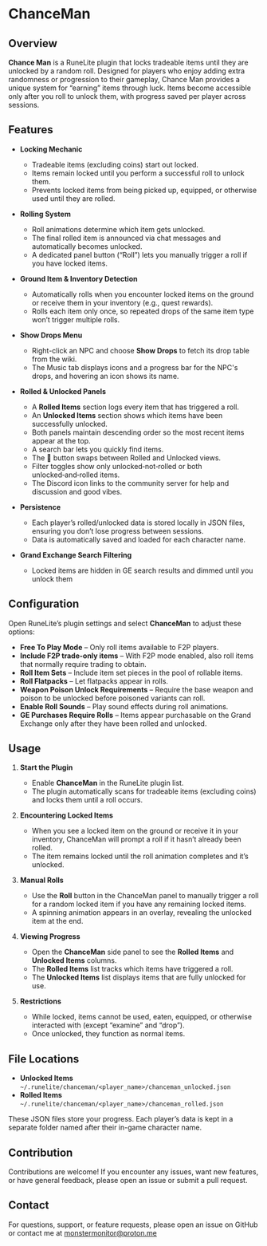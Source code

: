 # ChanceMan

## Overview

**Chance Man** is a RuneLite plugin that locks tradeable items until they are unlocked by a random roll. Designed for players who enjoy adding extra randomness or progression to their gameplay, Chance Man provides a unique system for “earning” items through luck. Items become accessible only after you roll to unlock them, with progress saved per player across sessions.

## Features

- **Locking Mechanic**
    - Tradeable items (excluding coins) start out locked.
    - Items remain locked until you perform a successful roll to unlock them.
    - Prevents locked items from being picked up, equipped, or otherwise used until they are rolled.

- **Rolling System**
    - Roll animations determine which item gets unlocked.
    - The final rolled item is announced via chat messages and automatically becomes unlocked.
    - A dedicated panel button (“Roll”) lets you manually trigger a roll if you have locked items.

- **Ground Item & Inventory Detection**
    - Automatically rolls when you encounter locked items on the ground or receive them in your inventory (e.g., quest rewards).
    - Rolls each item only once, so repeated drops of the same item type won’t trigger multiple rolls.

- **Show Drops Menu**
    - Right-click an NPC and choose **Show Drops** to fetch its drop table from the wiki.
    - The Music tab displays icons and a progress bar for the NPC's drops, and hovering an icon shows its name.

- **Rolled & Unlocked Panels**
    - A **Rolled Items** section logs every item that has triggered a roll.
    - An **Unlocked Items** section shows which items have been successfully unlocked.
    - Both panels maintain descending order so the most recent items appear at the top.
    - A search bar lets you quickly find items.
    - The 🔄 button swaps between Rolled and Unlocked views.
    - Filter toggles show only unlocked‑not‑rolled or both unlocked‑and‑rolled items.
    - The Discord icon links to the community server for help and discussion and good vibes.

- **Persistence**
    - Each player’s rolled/unlocked data is stored locally in JSON files, ensuring you don’t lose progress between sessions.
    - Data is automatically saved and loaded for each character name.

- **Grand Exchange Search Filtering**
    - Locked items are hidden in GE search results and dimmed until you unlock them

## Configuration

Open RuneLite’s plugin settings and select **ChanceMan** to adjust these options:

- **Free To Play Mode** – Only roll items available to F2P players.
- **Include F2P trade-only items** – With F2P mode enabled, also roll items that normally require trading to obtain.
- **Roll Item Sets** – Include item set pieces in the pool of rollable items.
- **Roll Flatpacks** – Let flatpacks appear in rolls.
- **Weapon Poison Unlock Requirements** – Require the base weapon and poison to be unlocked before poisoned variants can roll.
- **Enable Roll Sounds** – Play sound effects during roll animations.
- **GE Purchases Require Rolls** – Items appear purchasable on the Grand Exchange only after they have been rolled and unlocked.

## Usage

1. **Start the Plugin**
    - Enable **ChanceMan** in the RuneLite plugin list.
    - The plugin automatically scans for tradeable items (excluding coins) and locks them until a roll occurs.

2. **Encountering Locked Items**
    - When you see a locked item on the ground or receive it in your inventory, ChanceMan will prompt a roll if it hasn’t already been rolled.
    - The item remains locked until the roll animation completes and it’s unlocked.

3. **Manual Rolls**
    - Use the **Roll** button in the ChanceMan panel to manually trigger a roll for a random locked item if you have any remaining locked items.
    - A spinning animation appears in an overlay, revealing the unlocked item at the end.

4. **Viewing Progress**
    - Open the **ChanceMan** side panel to see the **Rolled Items** and **Unlocked Items** columns.
    - The **Rolled Items** list tracks which items have triggered a roll.
    - The **Unlocked Items** list displays items that are fully unlocked for use.

5. **Restrictions**
    - While locked, items cannot be used, eaten, equipped, or otherwise interacted with (except “examine” and “drop”).
    - Once unlocked, they function as normal items.

## File Locations

- **Unlocked Items**  
  `~/.runelite/chanceman/<player_name>/chanceman_unlocked.json`
- **Rolled Items**  
  `~/.runelite/chanceman/<player_name>/chanceman_rolled.json`

These JSON files store your progress. Each player’s data is kept in a separate folder named after their in-game character name.

## Contribution

Contributions are welcome! If you encounter any issues, want new features, or have general feedback, please open an issue or submit a pull request.

## Contact

For questions, support, or feature requests, please open an issue on GitHub or contact me at monstermonitor@proton.me
